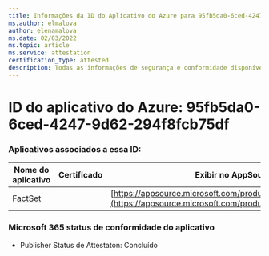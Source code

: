 ```yaml
---
title: Informações da ID do Aplicativo do Azure para 95fb5da0-6ced-4247-9d62-294f8fcb75df
ms.author: elmalova
author: elenamalova
ms.date: 02/03/2022
ms.topic: article
ms.service: attestation
certification_type: attested
description: Todas as informações de segurança e conformidade disponíveis para 95fb5da0-6ced-4247-9d62-294f8fcb75df.
---
```

# <a name="azure-app-id-95fb5da0-6ced-4247-9d62-294f8fcb75df"></a>ID do aplicativo do Azure: 95fb5da0-6ced-4247-9d62-294f8fcb75df


### <a name="apps-associated-with-this-id"></a>Aplicativos associados a essa ID:
| **Nome do aplicativo** | **Certificado** | **Exibir no AppSource** |
|--------------|---------------|-----------------------|
| [FactSet](https://docs.microsoft.com/microsoft-365-app-certification/forward/WA200002146) |  | [https://appsource.microsoft.com/product/office/WA200002146](https://appsource.microsoft.com/product/office/WA200002146) |

### <a name="microsoft-365-app-compliance-status"></a>Microsoft 365 status de conformidade do aplicativo
- Publisher Status de Attestaton: Concluído
